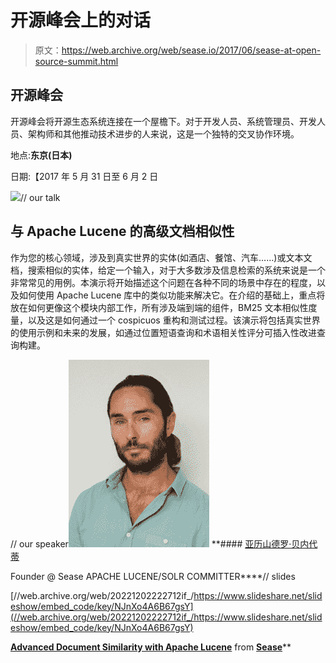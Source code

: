 # 开源峰会上的对话

> 原文：<https://web.archive.org/web/sease.io/2017/06/sease-at-open-source-summit.html>

## 开源峰会

开源峰会将开源生态系统连接在一个屋檐下。对于开发人员、系统管理员、开发人员、架构师和其他推动技术进步的人来说，这是一个独特的交叉协作环境。

地点:**东京(日本)**

日期:【2017 年 5 月 31 日至 6 月 2 日

![](img/5bb7e4de78ed99e664a1ff4afd73134b.png)// our talk

## 与 Apache Lucene 的高级文档相似性

作为您的核心领域，涉及到真实世界的实体(如酒店、餐馆、汽车……)或文本文档，搜索相似的实体，给定一个输入，对于大多数涉及信息检索的系统来说是一个非常常见的用例。本演示将开始描述这个问题在各种不同的场景中存在的程度，以及如何使用 Apache Lucene 库中的类似功能来解决它。在介绍的基础上，重点将放在如何更像这个模块内部工作，所有涉及端到端的组件，BM25 文本相似性度量，以及这是如何通过一个 cospicuos 重构和测试过程。该演示将包括真实世界的使用示例和未来的发展，如通过位置短语查询和术语相关性评分可插入性改进查询构建。

// our speaker![](img/73e7b50b6d5c183ee64a96c304ee4370.png)[](https://web.archive.org/web/20221202222712/https://twitter.com/AlexBenedetti)*[](https://web.archive.org/web/20221202222712/https://www.linkedin.com/in/alexbenedetti/)* **#### [亚历山德罗·贝内代蒂](https://web.archive.org/web/20221202222712/https://sease.io/alessandro-benedetti)

Founder @ Sease
APACHE LUCENE/SOLR COMMITTER****// slides

[//web.archive.org/web/20221202222712if_/https://www.slideshare.net/slideshow/embed_code/key/NJnXo4A6B67gsY](//web.archive.org/web/20221202222712if_/https://www.slideshare.net/slideshow/embed_code/key/NJnXo4A6B67gsY)

**[Advanced Document Similarity with Apache Lucene](//web.archive.org/web/20221202222712/https://www.slideshare.net/SeaseLtd/advanced-document-similarity-with-apache-lucene-250065512 "Advanced Document Similarity with Apache Lucene")** from **[Sease](https://web.archive.org/web/20221202222712/https://www.slideshare.net/SeaseLtd)****